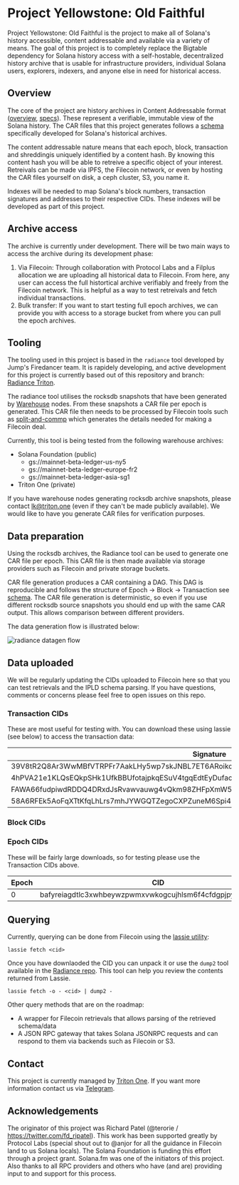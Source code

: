 # Project Yellowstone: Old Faithful

Project Yellowstone: Old Faithful is the project to make all of Solana's history accessible, content addressable and available via a variety of means. The goal of this project is to completely replace the Bigtable dependency for Solana history access with a self-hostable, decentralized history archive that is usable for infrastructure providers, individual Solana users, explorers, indexers, and anyone else in need for historical access.

## Overview

The core of the project are history archives in Content Addressable format ([overview](https://web3.storage/docs/how-tos/work-with-car-files/), [specs](https://ipld.io/specs/transport/car/carv1/)). These represent a verifiable, immutable view of the Solana history. The CAR files that this project generates follows a [schema](https://github.com/gagliardetto/radiance-triton/blob/tx_meta/cmd/radiance/car/createcar/ledger.ipldsch) specifically developed for Solana's historical archives. 

The content addressable nature means that each epoch, block, transaction and shreddingis uniquely identified by a content hash. By knowing this content hash you will be able to retreive a specific object of your interest. Retreivals can be made via IPFS, the Filecoin network, or even by hosting the CAR files yourself on disk, a ceph cluster, S3, you name it.

Indexes will be needed to map Solana's block numbers, transaction signatures and addresses to their respective CIDs. These indexes will be developed as part of this project. 

## Archive access

The archive is currently under development. There will be two main ways to access the archive during its development phase:

1. Via Filecoin: Through collaboration with Protocol Labs and a Filplus allocation we are uploading all historical data to Filecoin. From here, any user can access the full histortical archive verifiably and freely from the Filecoin network. This is helpful as a way to test retreivals and fetch individual transactions.
2. Bulk transfer: If you want to start testing full epoch archives, we can provide you with access to a storage bucket from where you can pull the epoch archives.

## Tooling

The tooling used in this project is based in the `radiance` tool developed by Jump's Firedancer team. It is rapidely developing, and active development for this project is currently based out of this repository and branch: [Radiance Triton](https://github.com/gagliardetto/radiance-triton/tree/tx_meta/).

The radiance tool utilises the rocksdb snapshots that have been generated by [Warehouse](https://github.com/solana-labs/solana-bigtable) nodes. From these snapshots a CAR file per epoch is generated. This CAR file then needs to be processed by Filecoin tools such as [split-and-commp](https://github.com/anjor/go-fil-dataprep/) which generates the details needed for making a Filecoin deal. 

Currently, this tool is being tested from the following warehouse archives:
  - Solana Foundation (public)
    -  gs://mainnet-beta-ledger-us-ny5
    -  gs://mainnet-beta-ledger-europe-fr2
    -  gs://mainnet-beta-ledger-asia-sg1
  - Triton One (private)

If you have warehouse nodes generating rocksdb archive snapshots, please contact lk@triton.one (even if they can't be made publicly available). We would like to have you generate CAR files for verification purposes.

## Data preparation

Using the rocksdb archives, the Radiance tool can be used to generate one CAR file per epoch. This CAR file is then made available via storage providers such as Filecoin and private storage buckets. 

CAR file generation produces a CAR containing a DAG. This DAG is reproducible and follows the structure of Epoch -> Block -> Transaction see [schema](https://github.com/gagliardetto/radiance-triton/blob/tx_meta/cmd/radiance/car/createcar/ledger.ipldsch). The CAR file generation is deterministic, so even if you use different rocksdb source snapshots you should end up with the same CAR output. This allows comparison between different providers.

The data generation flow is illustrated below:

![radiance datagen flow](https://github.com/rpcpool/yellowstone-faithful/assets/5172293/65f6dd75-189b-4253-968a-e81bfe6c130f)

## Data uploaded

We will be regularly updating the CIDs uploaded to Filecoin here so that you can test retrievals and the IPLD schema parsing. If you have questions, comments or concerns please feel free to open issues on this repo.

### Transaction CIDs

These are most useful for testing with. You can download these using lassie (see below) to access the transaction data:

| Signature | Epoch | Block | CID |
| ------------- | ------------- | ------------- | ------------- |
| 39V8tR2Q8Ar3WwMBfVTRPFr7AakLHy5wp7skJNBL7ET6ARoikqc1TaMiuXEtHiNPLQKoeiVr5XnKH8QtjdonN4yM | 0 | 1 | bafyreiafcknvju54cilmqkopps4d3t4n3azjhrweyouxfltbgdo7mbpuoy |
| 4hPVA21e1KLQsEQkpSHk1UfkBBUfotajpkqESuV4tgqEdtEyDufaczAdZzSLexLhjytczDdSUFgwCTancgUWFzym | 0 | 1 | bafyreig3utb4u6x2agmyugntbxph4uesiodzq5k7typduhppcf62sdgjiu |
| FAWA66fudpiwdRDDQ4DRxdJsRvawvauwg4vQkm98ZHFpXmW5N7xzRiTRpt8QiZ19s1aVbzKgXW6kEZanwHeDFNS | 0 | 1 | bafyreigd7wopxlspljqkumzyiechhb43dwz6f67n4zbh7gef3kro4dj7qa |
| 58A6RFEk5AoFqXTtKfqLhLrs7mhJYWGQTZegoCXPZuneM6Spi47SNYk2M6d9MVzHbC9CpBVk5vrq24yyNgeQNK2p | 0 | 1 | bafyreieysdgkid4p3hszup7mwvyji2gzlsrkx5rmuqdz2i2ujs3wyfxdby |

### Block CIDs

### Epoch CIDs

These will be fairly large downloads, so for testing please use the Transaction CIDs above.

| Epoch | CID |
| ------------- | ------------- | 
| 0 | bafyreiagdtlc3xwhbeywzpwmxvwkogcujhlsm6f4cfdgpjpyu77gkubro4 |

## Querying

Currently, querying can be done from Filecoin using the [lassie utility](https://docs.filecoin.io/basics/how-retrieval-works/basic-retrieval/):

```
lassie fetch <cid>
```

Once you have downlaoded the CID you can unpack it or use the `dump2` tool available in the [Radiance repo](https://github.com/gagliardetto/radiance-triton/tree/tx_meta/). This tool can help you review the contents returned from Lassie.

```
lassie fetch -o - <cid> | dump2 -
```

Other query methods that are on the roadmap:

- A wrapper for Filecoin retrievals that allows parsing of the retrieved schema/data
- A JSON RPC gateway that takes Solana JSONRPC requests and can respond to them via backends such as Filecoin or S3.

## Contact

This project is currently managed by [Triton One](https://triton.one/). If you want more information contact us via [Telegram](https://t.me/+K0ONdq7fE4s0Mjdl). 

## Acknowledgements

The originator of this project was Richard Patel (@terorie / https://twitter.com/fd_ripatel). This work has been supported greatly by Protocol Labs (special shout out to @anjor for all the guidance in Filecoin land to us Solana locals). The Solana Foundation is funding this effort through a project grant. Solana.fm was one of the initiators of this project. Also thanks to all RPC providers and others who have (and are) providing input to and support for this process. 
